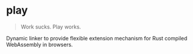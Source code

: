 # play
> Work sucks. Play works.

Dynamic linker to provide flexible extension mechanism for Rust compiled WebAssembly in browsers.
